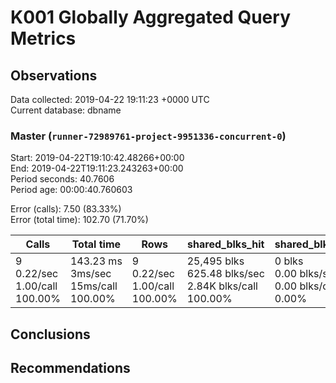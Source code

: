 # K001 Globally Aggregated Query Metrics

## Observations ##
Data collected: 2019-04-22 19:11:23 +0000 UTC  
Current database: dbname  



### Master (`runner-72989761-project-9951336-concurrent-0`) ###
Start: 2019-04-22T19:10:42.48266+00:00  
End: 2019-04-22T19:11:23.243263+00:00  
Period seconds: 40.7606  
Period age: 00:00:40.760603  

Error (calls): 7.50 (83.33%)  
Error (total time): 102.70 (71.70%)

Calls | Total&nbsp;time | Rows | shared_blks_hit | shared_blks_read | shared_blks_dirtied | shared_blks_written | blk_read_time | blk_write_time | kcache_reads | kcache_writes | kcache_user_time_ms | kcache_system_time 
-------|------------|------|-----------------|------------------|---------------------|---------------------|---------------|----------------|--------------|---------------|---------------------|--------------------
9<br/>0.22/sec<br/>1.00/call<br/>100.00% |143.23&nbsp;ms<br/>3ms/sec<br/>15ms/call<br/>100.00% |9<br/>0.22/sec<br/>1.00/call<br/>100.00% |25,495&nbsp;blks<br/>625.48&nbsp;blks/sec<br/>2.84K&nbsp;blks/call<br/>100.00% |0&nbsp;blks<br/>0.00&nbsp;blks/sec<br/>0.00&nbsp;blks/call<br/>0.00% |0&nbsp;blks<br/>0.00&nbsp;blks/sec<br/>0.00&nbsp;blks/call<br/>0.00% |0&nbsp;blks<br/>0.00&nbsp;blks/sec<br/>0.00&nbsp;blks/call<br/>0.00% |0.00&nbsp;ms<br/>0s/sec<br/>0s/call<br/>0.00% |0.00&nbsp;ms<br/>0s/sec<br/>0s/call<br/>0.00% |0.00&nbsp;bytes<br/>0.00&nbsp;bytes/sec<br/>0.00&nbsp;bytes/call<br/>0.00% |0.00&nbsp;bytes<br/>0.00&nbsp;bytes/sec<br/>0.00&nbsp;bytes/call<br/>0.00% |0.00&nbsp;ms<br/>0s/sec<br/>0s/call<br/>0.00% |0.00&nbsp;ms<br/>0s/sec<br/>0s/call<br/>0.00%





## Conclusions ##


## Recommendations ##

